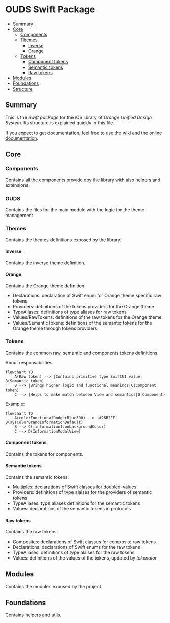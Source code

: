 # OUDS Swift Package

- [Summary](#summary)
- [Core](#core)
  * [Components](#components)
  * [Themes](#themes)
    * [Inverse](#inverse)
    * [Orange](#orange)    
  * [Tokens](#components)
    * [Component tokens](#component-tokens)  
    * [Semantic tokens](#semantic-tokens)
    * [Raw tokens](#raw-tokens)
- [Modules](#modules)  
- [Foundations](#foundations)
- [Structure](#structure)
  
## Summary

This is the _Swift package_ for the iOS library of *Orange Unified Design System*.
Its structure is explained quickly in this file.

If you expect to get documentation, feel free to [use the wiki](https://github.com/Orange-OpenSource/ouds-ios/wiki) and the [online documentation](https://ios.unified-design-system.orange.com/).

## Core

### Components

Contains all the components provide dby the library with also helpers and extensions.

### OUDS

Contains the files for the main module with the logic for the theme management

### Themes

Contains the themes definitions exposed by the library.

#### Inverse

Contains the inverse theme definition.

#### Orange

Contains the Orange theme definition:
- Declarations: declaration of Swift enum for Orange theme specific raw tokens
- Providers: definitions of the tokens providers for the Orange theme
- TypeAliases: definitions of type aliases for raw tokens
- Values/RawTokens: definitions of the raw tokens for the Orange theme
- Values/SemanticTokens: definitions of the semantic tokens for the Orange theme through tokens providers

### Tokens

Contains the common raw, semantic and components tokens definitions.

About responsabilities:
```mermaid
flowchart TD
    A(Raw token) --> |Contains primitive type SwiftUI value| B(Semantic token)
    B --> |Brings higher logic and functional meanings|C(Component token)
    C --> |Helps to make match between View and semantics|D(Component)
```

Example:
```mermaid
flowchart TD
    A(colorFunctionalDodgerBlue500) --> |#26B2FF| B(sysColorBrandInformationDefault)
    B --> C(.informationIconbackgroundColor)
    C --> D(InformationModalView)
```

#### Component tokens

Contains the tokens for components.

#### Semantic tokens

Contains the semantic tokens:
- Multiples: declarations of Swift classes for doubled-values
- Providers: definitions of type alaises for the providers of semantic tokens
- TypeAliases: type aliases definitions for the semantic tokens
- Values: declarations of the semantic tokens in protocols

#### Raw tokens

Contains the raw tokens:
- Composites: declarations of Swift classes for composite raw tokens
- Declarations: declarations of Swift enums for the raw tokens
- TypeAliases: definitions of type alaises for the raw tokens
- Values: definitions of the values of the tokens, updated by *tokenator*

## Modules

Contains the modules exposed by the project.

## Foundations

Contains helpers and utils.
